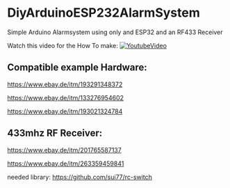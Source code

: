 # DiyArduinoESP232AlarmSystem


Simple Arduino Alarmsystem using only and ESP32 and an RF433 Receiver


Watch this video for the How To make:
[![YoutubeVideo](https://img.youtube.com/vi/https://youtu.be/t-DzMOte1Eo/0.jpg)](https://www.youtube.com/watch?v=https://youtu.be/t-DzMOte1Eo)



## Compatible example Hardware:

https://www.ebay.de/itm/193291348372

https://www.ebay.de/itm/133276954602

https://www.ebay.de/itm/193021324784


## 433mhz RF Receiver:
https://www.ebay.de/itm/201765587137

https://www.ebay.de/itm/263359459841

needed library: 
https://github.com/sui77/rc-switch
